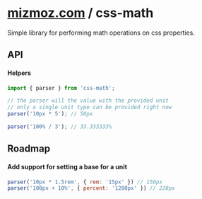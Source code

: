# [mizmoz.com](https://www.mizmoz.com) / css-math
Simple library for performing math operations on css properties.

## API

#### Helpers

```js
import { parser } from 'css-math';

// the parser will the value with the provided unit
// only a single unit type can be provided right now
parser('10px * 5'); // 50px

parser('100% / 3'); // 33.333333%
```

## Roadmap

#### Add support for setting a base for a unit
```js
parser('10px * 1.5rem', { rem: '15px' }) // 150px
parser('100px + 10%', { percent: '1280px' }) // 228px
```
